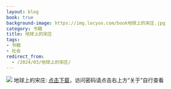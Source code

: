 ```yaml
---
layout: blog
book: true
background-image: https://img.locyoo.com/book地球上的宋庄.jpg
category: 书籍
title: 地球上的宋庄
tags:
- 书籍
- 社会
redirect_from:
  - /2024/03/地球上的宋庄/
---
```

![](https://img.locyoo.com/book地球上的宋庄.jpg)
地球上的宋庄: <a name = "ref1" href="https://url18.ctfile.com/f/50983618-1225827421-8cac1a?p=3619">点击下载</a>，访问密码请点击右上方“关于”自行查看